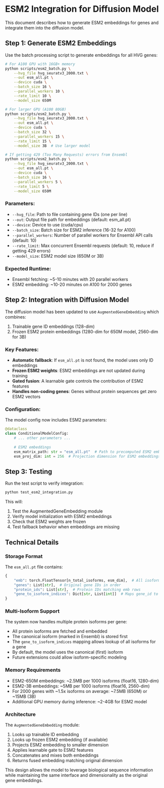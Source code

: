 # ESM2 Integration for Diffusion Model

This document describes how to generate ESM2 embeddings for genes and integrate them into the diffusion model.

## Step 1: Generate ESM2 Embeddings

Use the batch processing script to generate embeddings for all HVG genes:

```bash
# For A100 GPU with 16GB+ memory
python scripts/esm2_batch.py \
    --hvg_file hvg_seuratv3_2000.txt \
    --out esm_all.pt \
    --device cuda \
    --batch_size 16 \
    --parallel_workers 10 \
    --rate_limit 10 \
    --model_size 650M

# For larger GPU (A100 80GB)
python scripts/esm2_batch.py \
    --hvg_file hvg_seuratv3_2000.txt \
    --out esm_all.pt \
    --device cuda \
    --batch_size 32 \
    --parallel_workers 15 \
    --rate_limit 15 \
    --model_size 3B  # Use larger model

# If getting 429 (Too Many Requests) errors from Ensembl
python scripts/esm2_batch.py \
    --hvg_file hvg_seuratv3_2000.txt \
    --out esm_all.pt \
    --device cuda \
    --batch_size 16 \
    --parallel_workers 5 \
    --rate_limit 5 \
    --model_size 650M
```

### Parameters:
- `--hvg_file`: Path to file containing gene IDs (one per line)
- `--out`: Output file path for embeddings (default: esm_all.pt)
- `--device`: Device to use (cuda/cpu)
- `--batch_size`: Batch size for ESM2 inference (16-32 for A100)
- `--parallel_workers`: Number of parallel workers for Ensembl API calls (default: 10)
- `--rate_limit`: Max concurrent Ensembl requests (default: 10, reduce if getting 429 errors)
- `--model_size`: ESM2 model size (650M or 3B)

### Expected Runtime:
- Ensembl fetching: ~5-10 minutes with 20 parallel workers
- ESM2 embedding: ~10-20 minutes on A100 for 2000 genes

## Step 2: Integration with Diffusion Model

The diffusion model has been updated to use `AugmentedGeneEmbedding` which combines:
1. Trainable gene ID embeddings (128-dim)
2. Frozen ESM2 protein embeddings (1280-dim for 650M model, 2560-dim for 3B)

### Key Features:
- **Automatic fallback**: If `esm_all.pt` is not found, the model uses only ID embeddings
- **Frozen ESM2 weights**: ESM2 embeddings are not updated during training
- **Gated fusion**: A learnable gate controls the contribution of ESM2 features
- **Handles non-coding genes**: Genes without protein sequences get zero ESM2 vectors

### Configuration:
The model config now includes ESM2 parameters:
```python
@dataclass
class ConditionalModelConfig:
    # ... other parameters ...
    
    # ESM2 embeddings
    esm_matrix_path: str = "esm_all.pt"  # Path to precomputed ESM2 embeddings
    esm_proj_dim: int = 256  # Projection dimension for ESM2 embeddings
```

## Step 3: Testing

Run the test script to verify integration:

```bash
python test_esm2_integration.py
```

This will:
1. Test the AugmentedGeneEmbedding module
2. Verify model initialization with ESM2 embeddings
3. Check that ESM2 weights are frozen
4. Test fallback behavior when embeddings are missing

## Technical Details

### Storage Format
The `esm_all.pt` file contains:
```python
{
    "emb": torch.FloatTensor[n_total_isoforms, esm_dim],  # All isoform embeddings (half precision)
    "genes": List[str],  # Original gene IDs in order
    "protein_ids": List[str],  # Protein IDs matching emb rows
    "gene_to_isoform_indices": Dict[str, List[int]]  # Maps gene_id to indices in emb
}
```

### Multi-Isoform Support
The system now handles multiple protein isoforms per gene:
- All protein isoforms are fetched and embedded
- The canonical isoform (marked in Ensembl) is stored first
- The `gene_to_isoform_indices` mapping allows lookup of all isoforms for a gene
- By default, the model uses the canonical (first) isoform
- Future extensions could allow isoform-specific modeling

### Memory Requirements
- ESM2-650M embeddings: ~2.5MB per 1000 isoforms (float16, 1280-dim)
- ESM2-3B embeddings: ~5MB per 1000 isoforms (float16, 2560-dim)
- For 2000 genes with ~1.5x isoforms on average: ~7.5MB (650M) or ~15MB (3B)
- Additional GPU memory during inference: ~2-4GB for ESM2 model

### Architecture
The `AugmentedGeneEmbedding` module:
1. Looks up trainable ID embedding
2. Looks up frozen ESM2 embedding (if available)
3. Projects ESM2 embedding to smaller dimension
4. Applies learnable gate to ESM2 features
5. Concatenates and mixes both embeddings
6. Returns fused embedding matching original dimension

This design allows the model to leverage biological sequence information while maintaining the same interface and dimensionality as the original gene embeddings.